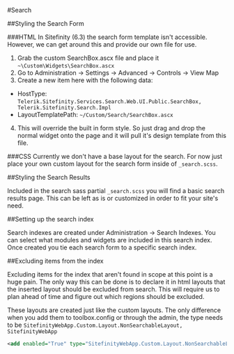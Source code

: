 #Search

##Styling the Search Form

###HTML
In Sitefinity (6.3) the search form template isn't accessible. However, we can get around this and provide our own file for use.

1. Grab the custom SearchBox.ascx file and place it `~\Custom\Widgets\SearchBox.ascx`
2. Go to Administration -> Settings -> Advanced -> Controls -> View Map
3. Create a new item here with the following data:
  - HostType: `Telerik.Sitefinity.Services.Search.Web.UI.Public.SearchBox, Telerik.Sitefinity.Search.Impl`
  - LayoutTemplatePath: `~/Custom/Search/SearchBox.ascx`
4. This will override the built in form style. So just drag and drop the normal widget onto the page and it will pull it's design template from this file.

###CSS
Currently we don't have a base layout for the search. For now just place your own custom layout for the search form inside of `_search.scss`.

##Styling the Search Results

Included in the search sass partial `_search.scss` you will find a basic search results page. This can be left as is or customized in order to fit your site's need.

##Setting up the search index

Search indexes are created under Administration -> Search Indexes. You can select what modules and widgets are included in this search index.  Once created you tie each search form to a specific search index.

##Excluding items from the index

Excluding items for the index that aren't found in scope at this point is a huge pain.  The only way this can be done is to declare it in html layouts that the inserted layout should be excluded from search.  This will require us to plan ahead of time and figure out which regions should be excluded.

These layouts are created just like the custom layouts. The only difference when you add them to toolbox.config or through the admin, the type needs to be `SitefinityWebApp.Custom.Layout.NonSearchableLayout, SitefinityWebApp`

```xml
<add enabled="True" type="SitefinityWebApp.Custom.Layout.NonSearchableLayout, SitefinityWebApp" title="Search Exclude" description="Search Exclude" layoutTemplate="~/App_Data/Sitefinity/WebsiteTemplates/Framework/CustomLayouts/Search-Exclude.ascx" visibilityMode="None" name="Search-Exclude" />```